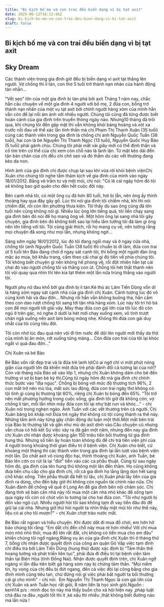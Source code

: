 ```yaml
---
title: "Bi kịch bố mẹ và con trai đều biến dạng vì bị tạt axit"
date: 2025-06-12T16:12:46Z
slug: bi-kich-bo-me-va-con-trai-deu-bien-dang-vi-bi-tat-axit
draft: false
---
```


## Bi kịch bố mẹ và con trai đều biến dạng vì bị tạt axit

## Sky Dream

Các thành viên trong gia đình giờ đều bị biến dạng vì axit tạt thẳng lên người. Vợ chồng thì li tán, con thơ 5 tuổi trở thành nạn nhân của hành động tàn nhẫn...

"Vết sẹo" lớn của một gia đình bị tàn phá bởi axit
Tháng 1 năm nay, chắc hẳn câu chuyện về một gia đình 4 người với bố mẹ, 2 đứa con, bỗng trở thành nạn nhân của một vụ tạt axit bởi chính người hàng xóm của mình hẳn vẫn còn để lại nỗi ám ảnh với nhiều người. 
Chúng tôi cũng đã từng được biết hoàn cảnh của gia đình trên truyền thông ngày nào. Nhưng10 tháng đã trôi qua, khi chúng tôi đến gặp mặt thì vẫn không khỏi bàng hoàng và xót xa trước nỗi đau về thể xác lẫn tinh thần mà chị Phạm Thị Thanh Xuân (35 tuổi) cùng các thành viên trong gia đình là chồng chị anh Nguyễn Quốc Tuấn (38 tuổi), hai con là bé Nguyễn Thị Thanh Ngọc (13 tuổi), Nguyễn Quốc Huy Bảo (5 tuổi) phải gánh chịu. 
Chúng tôi phải mất vài giây mới có thể định thần và cố tìm trên cơ thể của chị xem còn chỗ nào là lành lặn. Từ mặt kéo dài đến tận bàn chân của chị đều chi chít sẹo và đỏ thẫm do các vết thương đang kéo da non. 

​Hình ảnh của gia đình chị được chụp lại sau khi vừa rời khỏi bệnh viện​Chị Xuân cho chúng tôi nghe tấm thảm kịch về gia đình của mình vào ngày 18/01/2012. Bằng vẻ trầm tư và mệt mỏi, chị nói: "Có lẽ cái ngày hôm đó tôi sẽ không bao giờ quên cho đến hết cuộc đời này.

Bên cạnh nhà tôi, có một ông cụ đã hơn 80 tuổi, hơi bị lẫn, nên ông ấy thỉnh thoảng hay qua đây gây gổ. Lúc thì nói gia đình tôi chiếm nhà, khi thì nói chiếm đất, rồi còn lên phường thưa kiện. Tôi thấy dù sao ông cũng đã lớn tuổi nên cũng không nói gì. Nhiều lúc ông lớn tiếng quá, tôi liền chạy sang gia đình bên đó nói để họ mang ông về. Một hôm ông lại sang nhà tôi gây chuyện, gia đình bên đó không biết sao lại hiểu lầm tưởng tôi đã làm gì ông nên lớn tiếng với tôi. Tôi cũng giải thích, rồi họ mang cụ về, nên tưởng rằng mọi chuyện đã xong như mọi lần, nhưng không ngờ...

Sáng sớm ngày 18/01/2012, lúc đó tôi đang ngồi may vá ở ngay cửa nhà, chồng tôi (anh Nguyễn Quốc Tuấn (38 tuổi) thì chuẩn bị đi làm, đứa con trai út 5 tuổi tên Bảo đang chơi ở ngay sát cạnh tôi, thì bỗng một người đàn ông mặc áo mưa, bịt khẩu trang, cầm theo cái chai gì đó tiến về phía chúng tôi. Tôi không biết chuyện gì nên không hề phòng vệ, rồi đột nhiên hắn tạt cái chai đó vào người chồng tôi và thằng con út. Chồng tôi hét thất thanh nên tôi vội quay qua nhìn thì tên kia tạt thêm một lần nữa trúng thẳng vào người tôi. 

​Người phụ nữ đau khổ bởi gia đình bị li tán.​​​Kẻ thủ ác Lâm Tiến Dũng vốn dĩ là hàng xóm ngay sát cạnh nhà của gia đình chị Xuân.​​
Cảnh tượng lúc đó vô cùng kinh hãi và đau đớn... Nhưng rồi hắn vẫn không buông tha, hắn cầm theo con dao rượt chồng tôi sang tới tận nhà hàng xóm. Lúc này tôi tri hô bà con để mọi người tới giải vây. May thay đứa con gái lớn của tôi lúc đó còn ngủ ở trên gác, nó nghe ở dưới la hét mới chạy xuống xem, vô tình trượt chân ngã xuống nền axit làm bỏng mông nhẹ. Không thì đứa con gái duy nhất của tôi cũng tiêu đời.

Tôi còn nhớ lúc đau quá nên vội đi tìm nước để dội lên người mới thấy da thịt của mình bị ăn mòn, rớt xuống từng mảng... Còn đứa con trai của tôi lại khóc ngất vì quá đau đớn..."

​Chị Xuân và bé Bảo​​

​Bé Bảo vốn rất đẹp trai và là đứa trẻ lanh lợi​​Có ai ngờ chỉ vì một phút nóng giận của người lớn đã khiến một đứa trẻ phải đánh đổi cả tương lai của nó!? Còn vài tháng nữa Bảo sẽ vào lớp 1, nhưng chị Xuân không dám cho bé đến trường vì sợ bị bạn bè kỳ thị.​Cũng từ ngày hôm đó mà gia đình chị chính thức bước vào "địa ngục". Chồng bị bỏng với mức độ thương tích 96%, 2 con mắt trở nên mù lòa, mất sức lao động, đứa con trai ngây thơ không có tội tình gì cũng bị thương tật 60%, riêng chị Xuân bị bỏng đến 65%. "Tôi trở nên mất phương hướng trong cuộc sống, gia đình tôi giờ đã không còn, vợ chồng li tán, mỗi lần nhìn mấy đứa con tôi lại như bật run và khóc..." - chị Xuân nói trong nghẹn ngào.
​Anh Tuấn với các vết thương trên cả người.
​Chị Xuân băng bó khắp nơi
​Đứa trẻ ngây thơ không có tội cũng thành ra thế này. Những tấm ảnh này từng gây chấn động dư luận một thời.​​​Một mắt bên trái của Bảo bị thương tật và gần như mù do axit dính vào.​Câu chuyện cũ nhưng vẫn chưa có hồi kết
Sự việc xảy ra đã gần một năm, nhưng đến nay gia đình chị Xuân chỉ nhận được khoảng gần 150 triệu tiền bồi thường từ gia đình hung thủ. Nhưng số tiền ấy hoàn toàn không đủ để chi trả tiền viện phí của 4 người trong khoảng thời gian điều trị ở bệnh viện. Chị Xuân cho biết, cứ khoảng một tháng thì các thành viên trong gia đình lại lần lượt vào bệnh viện một lần. Do chất axit vô cùng độc hại, thỉnh thoảng chị Xuân, anh Tuấn, bé Bảo lên cơn co rút là lại "đút" tiền vào các ca phẫu thuật.
Cũng từ sau ngày hôm đó, gia đình của tên hung thủ không một lần đến thăm. Họ cũng không đưa tiền chu cấp cho gia đình chị, rồi cả gia đình họ lẳng lặng dọn hết sang chỗ khác sống. Tiền phẫu thuật đã hết từ lâu, chị Xuân phải lấy tiền của gia đình ra dùng, cho đến bây giờ thì không còn nguồn tài chính nào nữa. Chị Xuân đành để chồng về quê ở Long An để gia đình bên nội chăm sóc. Chị đang tính sẽ bán căn nhà này rồi mua một căn nhà nhỏ khác để sống tạm qua ngày rồi còn có chút vốn lo tương lai cho hai đứa con. "Tôi như người bị dồn vào ngõ cụt. Nhiều người hỏi tôi sao không tạm đi vay tiền đâu đó để giữ lại cái nhà. Nhưng giờ thử hỏi người ta nhìn thấy mặt mũi tôi như thế này, liệu có ai cho tôi mượn?" - chị Xuân chợt trào nước mắt.


​Bé Bảo rất ngoan và hiểu chuyện. Khi được dắt đi mua đồ chơi, em hớn hở bảo chúng tôi rằng: "Em dắt chị đến chỗ này mua rẻ hơn nhiều! Với chị mua món nhỏ nhỏ thôi, mua đồ lớn rất đắt, chị không có tiền mua cho em đâu" khiến chúng tôi ngỡ ngàng.​Riêng vụ án của gia đình chị Xuân thì ở tháng thứ 7, bỗng chị nhận được quyết định của công an quận Gò Vấp việc tạm đình chỉ điều tra bởi Lâm Tiến Dũng (hung thủ) được xác định bị “Tâm thần thể hoang tưởng và phát triển liên tục”, phải đưa đi điều trị tại bệnh viện tâm thần tại Biên Hòa (tỉnh Đồng Nai). Nhận được quyết định trên, chị Xuân ngỡ ngàng vì lần đầu tiên biết gã hàng xóm này bị chứng tâm thần. "Mọi niềm tin, hy vọng của chị đều bị đứt ngang, đến cả việc đòi lại công bằng cho gia đình mình cũng tiêu tan, chứ đừng nói gì việc phải bắt người ta bồi thường cái gì cho mình" - chị nói.
​
​Em Nguyễn Thị Thanh Ngọc là con gái lớn của chị Xuân và anh Tuấn học rất giỏi, 8 năm liền là học sinh giỏi.​Nguồn : kenh14
p/s :  mình đọc tin này mà thấy buồn cho xã hội hiện nay ,pháp luật chả đâu ra đâu ,người tốt thì ít  ,kẻ xấu thì nhiều ,thật không biết đường nào mà lần nữa !